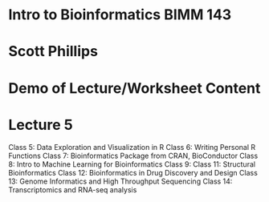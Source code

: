 # Intro to Bioinformatics BIMM 143
# Scott Phillips
# Demo of Lecture/Worksheet Content

# Lecture 5
Class 5: Data Exploration and Visualization in R
Class 6: Writing Personal R Functions
Class 7: Bioinformatics Package from CRAN, BioConductor
Class 8: Intro to Machine Learning for Bioinformatics
Class 9: 
Class 11: Structural Bioinformatics
Class 12: Bioinformatics in Drug Discovery and Design
Class 13: Genome Informatics and High Throughput Sequencing
Class 14: Transcriptomics and RNA-seq analysis
